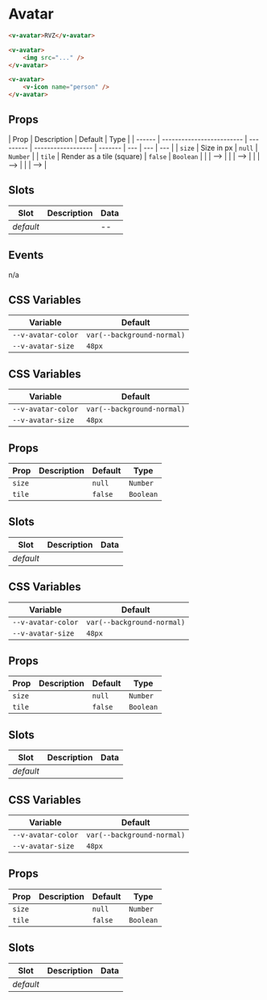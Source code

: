 # Avatar

```html
<v-avatar>RVZ</v-avatar>

<v-avatar>
	<img src="..." />
</v-avatar>

<v-avatar>
	<v-icon name="person" />
</v-avatar>
```

## Props

| Prop   | Description               | Default   | Type               |
| ------ | ------------------------- | --------- | ------------------ | ------- | --- | --- | --- |
| `size` | Size in px                | `null`    | `Number`           |
| `tile` | Render as a tile (square) | `false`   | `Boolean`          |
| <!--   | <!--                      | `x-small` | Render extra small | `false` |     | --> | --> |
| <!--   | <!--                      | `small`   | Render small       | `false` |     | --> | --> |
| <!--   | <!--                      | `large`   | Render large       | `false` |     | --> | --> |
| <!--   | <!--                      | `x-large` | Render extra large | `false` |     | --> | --> |

## Slots

| Slot      | Description | Data |
| --------- | ----------- | ---- |
| _default_ |             | --   |

## Events

n/a

## CSS Variables

| Variable           | Default                    |
| ------------------ | -------------------------- |
| `--v-avatar-color` | `var(--background-normal)` |
| `--v-avatar-size`  | `48px`                     |

## CSS Variables

| Variable           | Default                    |
| ------------------ | -------------------------- |
| `--v-avatar-color` | `var(--background-normal)` |
| `--v-avatar-size`  | `48px`                     |

## Props

| Prop   | Description | Default | Type      |
| ------ | ----------- | ------- | --------- |
| `size` |             | `null`  | `Number`  |
| `tile` |             | `false` | `Boolean` |

## Slots

| Slot      | Description | Data |
| --------- | ----------- | ---- |
| _default_ |             |      |

## CSS Variables

| Variable           | Default                    |
| ------------------ | -------------------------- |
| `--v-avatar-color` | `var(--background-normal)` |
| `--v-avatar-size`  | `48px`                     |

## Props

| Prop   | Description | Default | Type      |
| ------ | ----------- | ------- | --------- |
| `size` |             | `null`  | `Number`  |
| `tile` |             | `false` | `Boolean` |

## Slots

| Slot      | Description | Data |
| --------- | ----------- | ---- |
| _default_ |             |      |

## CSS Variables

| Variable           | Default                    |
| ------------------ | -------------------------- |
| `--v-avatar-color` | `var(--background-normal)` |
| `--v-avatar-size`  | `48px`                     |

## Props

| Prop   | Description | Default | Type      |
| ------ | ----------- | ------- | --------- |
| `size` |             | `null`  | `Number`  |
| `tile` |             | `false` | `Boolean` |

## Slots

| Slot      | Description | Data |
| --------- | ----------- | ---- |
| _default_ |             |      |
